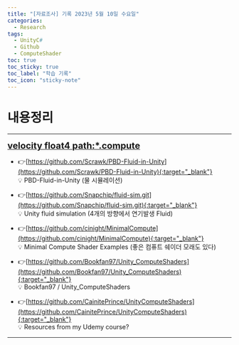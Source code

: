 ```yaml
---
title: "[자료조사] 기록 2023년 5월 10일 수요일"
categories:
  - Research
tags:
  - UnityC#
  - Github
  - ComputeShader
toc: true
toc_sticky: true
toc_label: "학습 기록"
toc_icon: "sticky-note"
---
```


# 내용정리

---
 
<b><u><span style="font-size:20px"> velocity float4 path:*.compute </span></u></b>

- 👉[https://github.com/Scrawk/PBD-Fluid-in-Unity](https://github.com/Scrawk/PBD-Fluid-in-Unity){:target="_blank"}<br>
  💡 PBD-Fluid-in-Unity (물 시뮬레이션)<br>

- 👉[https://github.com/Snapchip/fluid-sim.git](https://github.com/Snapchip/fluid-sim.git){:target="_blank"}<br>
  💡 Unity fluid simulation (4개의 방향에서 연기발생 Fluid)<br>

- 👉[https://github.com/cinight/MinimalCompute](https://github.com/cinight/MinimalCompute){:target="_blank"}<br>
  💡 Minimal Compute Shader Examples (좋은 컴퓨트 쉐이더 모래도 있다)<br>

- 👉[https://github.com/Bookfan97/Unity_ComputeShaders](https://github.com/Bookfan97/Unity_ComputeShaders){:target="_blank"}<br>
  💡 Bookfan97 / Unity_ComputeShaders<br>

- 👉[https://github.com/CainitePrince/UnityComputeShaders](https://github.com/CainitePrince/UnityComputeShaders){:target="_blank"}<br>
  💡 Resources from my Udemy course?<br>



---